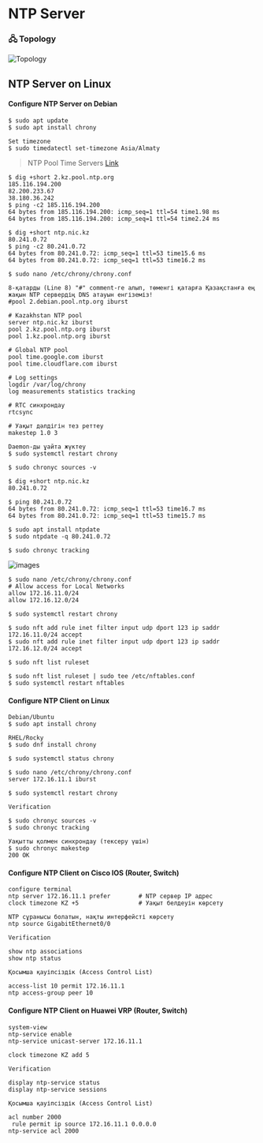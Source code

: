 # NTP Server

### 🖧 Topology
![Topology](Topology/Topology_interVLANRouting_NAT_Linux.png)

## NTP Server on Linux

#### Configure NTP Server on Debian
```shell
$ sudo apt update 
$ sudo apt install chrony
```

```shell
Set timezone
$ sudo timedatectl set-timezone Asia/Almaty
```

> NTP Pool Time Servers [Link](https://www.ntppool.org/zone/kz)

```shell
$ dig +short 2.kz.pool.ntp.org
185.116.194.200
82.200.233.67
38.180.36.242
$ ping -c2 185.116.194.200
64 bytes from 185.116.194.200: icmp_seq=1 ttl=54 time1.98 ms
64 bytes from 185.116.194.200: icmp_seq=1 ttl=54 time2.24 ms

$ dig +short ntp.nic.kz
80.241.0.72
$ ping -c2 80.241.0.72
64 bytes from 80.241.0.72: icmp_seq=1 ttl=53 time15.6 ms
64 bytes from 80.241.0.72: icmp_seq=1 ttl=53 time16.2 ms
```

```shell
$ sudo nano /etc/chrony/chrony.conf

8-қатарды (Line 8) "#" comment-ге алып, төменгі қатарға Қазақстанға ең жақын NTP сервердің DNS атауын енгіземіз!
#pool 2.debian.pool.ntp.org iburst

# Kazakhstan NTP pool
server ntp.nic.kz iburst
pool 2.kz.pool.ntp.org iburst
pool 1.kz.pool.ntp.org iburst

# Global NTP pool
pool time.google.com iburst
pool time.cloudflare.com iburst

# Log settings
logdir /var/log/chrony
log measurements statistics tracking

# RTC синхрондау
rtcsync

# Уақыт дәлдігін тез реттеу
makestep 1.0 3
```

```shell
Daemon-ды ұайта жүктеу
$ sudo systemctl restart chrony
```

```shell
$ sudo chronyc sources -v

$ dig +short ntp.nic.kz
80.241.0.72

$ ping 80.241.0.72
64 bytes from 80.241.0.72: icmp_seq=1 ttl=53 time16.7 ms
64 bytes from 80.241.0.72: icmp_seq=1 ttl=53 time15.7 ms

$ sudo apt install ntpdate
$ sudo ntpdate -q 80.241.0.72

$ sudo chronyc tracking
```
![images](images/images.png)

```shell
$ sudo nano /etc/chrony/chrony.conf
# Allow access for Local Networks
allow 172.16.11.0/24
allow 172.16.12.0/24

$ sudo systemctl restart chrony
```

```shell
$ sudo nft add rule inet filter input udp dport 123 ip saddr 172.16.11.0/24 accept
$ sudo nft add rule inet filter input udp dport 123 ip saddr 172.16.12.0/24 accept

$ sudo nft list ruleset

$ sudo nft list ruleset | sudo tee /etc/nftables.conf
$ sudo systemctl restart nftables
```

#### Configure NTP Client on Linux

```shell
Debian/Ubuntu
$ sudo apt install chrony

RHEL/Rocky
$ sudo dnf install chrony

$ sudo systemctl status chrony
```

```shell
$ sudo nano /etc/chrony/chrony.conf
server 172.16.11.1 iburst

$ sudo systemctl restart chrony
```

```shell
Verification

$ sudo chronyc sources -v
$ sudo chronyc tracking
```

```shell
Уақытты қолмен синхрондау (тексеру үшін)
$ sudo chronyc makestep
200 OK
```

#### Configure NTP Client on Cisco IOS (Router, Switch)

```shell
configure terminal
ntp server 172.16.11.1 prefer        # NTP сервер IP адрес
clock timezone KZ +5                 # Уақыт белдеуін көрсету
```

```shell
NTP сұранысы болатын, нақты интерфейсті көрсету
ntp source GigabitEthernet0/0
```

```shell
Verification

show ntp associations
show ntp status
```

```shell
Қосымша қауіпсіздік (Access Control List)

access-list 10 permit 172.16.11.1
ntp access-group peer 10
```

#### Configure NTP Client on Huawei VRP (Router, Switch)

```shell
system-view
ntp-service enable
ntp-service unicast-server 172.16.11.1

clock timezone KZ add 5
```

```shell
Verification

display ntp-service status
display ntp-service sessions
```

```shell
Қосымша қауіпсіздік (Access Control List)

acl number 2000
 rule permit ip source 172.16.11.1 0.0.0.0
ntp-service acl 2000
```
